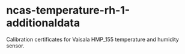 # ncas-temperature-rh-1-additionaldata

Calibration certificates for Vaisala HMP_155 temperature and humidity sensor.
